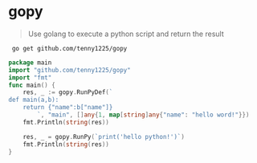 # gopy

> Use golang to execute a python script and return the result



``` go get github.com/tenny1225/gopy```


```go
package main
import "github.com/tenny1225/gopy"
import "fmt"
func main() {
	res, _ := gopy.RunPyDef(`
def main(a,b):
	return {"name":b["name"]}
		`, "main", []any{1, map[string]any{"name": "hello word!"}})
	fmt.Println(string(res))

	res, _ = gopy.RunPy(`print('hello python!')`)
	fmt.Println(string(res))
}

```